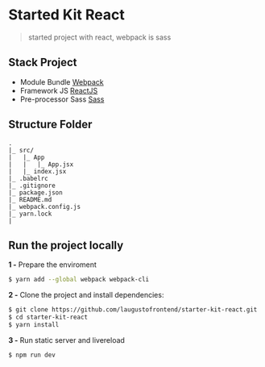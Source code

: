 # Started Kit React

> started project with react, webpack is sass

## Stack Project
- Module Bundle [Webpack](https://webpack.js.org)
- Framework JS [ReactJS](https://reactjs.org)
- Pre-processor Sass [Sass](https://sass-lang.com)

## Structure Folder
    .
    |_ src/
    |   |_ App
    |   |   |_ App.jsx
    |   |_ index.jsx
    |_ .babelrc
    |_ .gitignore
    |_ package.json
    |_ README.md
    |_ webpack.config.js
    |_ yarn.lock
    |

## Run the project locally
**1 -** Prepare the enviroment
```sh
$ yarn add --global webpack webpack-cli
```
**2 -** Clone the project and install dependencies:
```sh
$ git clone https://github.com/laugustofrontend/starter-kit-react.git
$ cd starter-kit-react
$ yarn install
```
**3 -** Run static server and livereload
```sh
$ npm run dev
```
